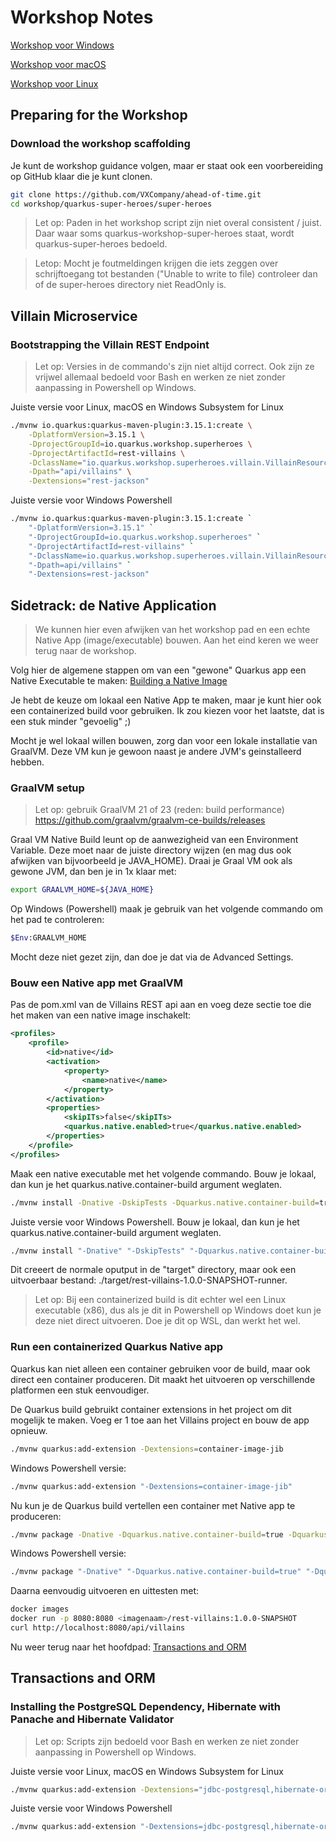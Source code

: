 # Workshop Notes

[Workshop voor Windows](https://quarkus.io/quarkus-workshops/super-heroes/variants/os-windows-ai-false-azure-false-cli-false-container-true-contract-testing-false-extension-false-kubernetes-true-messaging-false-native-false-observability-false/spine.html)

[Workshop voor macOS](https://quarkus.io/quarkus-workshops/super-heroes/variants/os-mac-ai-false-azure-false-cli-false-container-true-contract-testing-false-extension-false-kubernetes-true-messaging-false-native-false-observability-false/spine.html)

[Workshop voor Linux](https://quarkus.io/quarkus-workshops/super-heroes/variants/os-linux-ai-false-azure-false-cli-false-container-true-contract-testing-false-extension-false-kubernetes-true-messaging-false-native-false-observability-false/spine.html)

## Preparing for the Workshop

### Download the workshop scaffolding

Je kunt de workshop guidance volgen, maar er staat ook een voorbereiding op GitHub klaar die je kunt clonen.

```bash
git clone https://github.com/VXCompany/ahead-of-time.git
cd workshop/quarkus-super-heroes/super-heroes
```

> Let op: Paden in het workshop script zijn niet overal consistent / juist. Daar waar soms quarkus-workshop-super-heroes staat, wordt quarkus-super-heroes bedoeld.

> Letop: Mocht je foutmeldingen krijgen die iets zeggen over schrijftoegang tot bestanden ("Unable to write to file) controleer dan of de super-heroes directory niet ReadOnly is.

## Villain Microservice

### Bootstrapping the Villain REST Endpoint

> Let op: Versies in de commando's zijn niet altijd correct. Ook zijn ze vrijwel allemaal bedoeld voor Bash en werken ze niet zonder aanpassing in Powershell op Windows.

Juiste versie voor Linux, macOS en Windows Subsystem for Linux

```bash
./mvnw io.quarkus:quarkus-maven-plugin:3.15.1:create \
    -DplatformVersion=3.15.1 \
    -DprojectGroupId=io.quarkus.workshop.superheroes \
    -DprojectArtifactId=rest-villains \
    -DclassName="io.quarkus.workshop.superheroes.villain.VillainResource" \
    -Dpath="api/villains" \
    -Dextensions="rest-jackson"
```

Juiste versie voor Windows Powershell

```bash
./mvnw io.quarkus:quarkus-maven-plugin:3.15.1:create `
    "-DplatformVersion=3.15.1" `
    "-DprojectGroupId=io.quarkus.workshop.superheroes" `
    "-DprojectArtifactId=rest-villains" `
    "-DclassName=io.quarkus.workshop.superheroes.villain.VillainResource" `
    "-Dpath=api/villains" `
    "-Dextensions=rest-jackson"
```

## Sidetrack: de Native Application

> We kunnen hier even afwijken van het workshop pad en een echte Native App (image/executable) bouwen. Aan het eind keren we weer terug naar de workshop.

Volg hier de algemene stappen om van een "gewone" Quarkus app een Native Executable te maken:
[Building a Native Image](https://quarkus.io/guides/building-native-image)

Je hebt de keuze om lokaal een Native App te maken, maar je kunt hier ook een containerized build voor gebruiken.
Ik zou kiezen voor het laatste, dat is een stuk minder "gevoelig" ;)

Mocht je wel lokaal willen bouwen, zorg dan voor een lokale installatie van GraalVM. Deze VM kun je gewoon naast je andere JVM's geinstalleerd hebben.

### GraalVM setup

> Let op: gebruik GraalVM 21 of 23 (reden: build performance)
<https://github.com/graalvm/graalvm-ce-builds/releases>

Graal VM Native Build leunt op de aanwezigheid van een Environment Variable. Deze moet naar de juiste directory wijzen (en mag dus ook afwijken van bijvoorbeeld je JAVA_HOME). Draai je Graal VM ook als gewone JVM, dan ben je in 1x klaar met:

```bash
export GRAALVM_HOME=${JAVA_HOME}
```

Op Windows (Powershell) maak je gebruik van het volgende commando om het pad te controleren:

```bash
$Env:GRAALVM_HOME
```

Mocht deze niet gezet zijn, dan doe je dat via de Advanced Settings.

### Bouw een Native app met GraalVM

Pas de pom.xml van de Villains REST api aan en voeg deze sectie toe die het maken van een native image inschakelt:

```xml
<profiles>
    <profile>
        <id>native</id>
        <activation>
            <property>
                <name>native</name>
            </property>
        </activation>
        <properties>
            <skipITs>false</skipITs>
            <quarkus.native.enabled>true</quarkus.native.enabled>
        </properties>
    </profile>
</profiles>
```

Maak een native executable met het volgende commando. 
Bouw je lokaal, dan kun je het quarkus.native.container-build argument weglaten.

```bash
./mvnw install -Dnative -DskipTests -Dquarkus.native.container-build=true
```

Juiste versie voor Windows Powershell.
Bouw je lokaal, dan kun je het quarkus.native.container-build argument weglaten.

```bash
./mvnw install "-Dnative" "-DskipTests" "-Dquarkus.native.container-build=true"
```

Dit creeert de normale oputput in de "target" directory, maar ook een uitvoerbaar bestand: ./target/rest-villains-1.0.0-SNAPSHOT-runner.

> Let op: Bij een containerized build is dit echter wel een Linux executable (x86), dus als je dit in Powershell op Windows doet kun je deze niet direct uitvoeren. Doe je dit op WSL, dan werkt het wel.

### Run een containerized Quarkus Native app

Quarkus kan niet alleen een container gebruiken voor de build, maar ook direct een container produceren. Dit maakt het uitvoeren op verschillende platformen een stuk eenvoudiger.

De Quarkus build gebruikt container extensions in het project om dit mogelijk te maken. Voeg er 1 toe aan het Villains project en bouw de app opnieuw.

```bash
./mvnw quarkus:add-extension -Dextensions=container-image-jib
```

Windows Powershell versie:

```bash
./mvnw quarkus:add-extension "-Dextensions=container-image-jib"
```

Nu kun je de Quarkus build vertellen een container met Native app te produceren:

```bash
./mvnw package -Dnative -Dquarkus.native.container-build=true -Dquarkus.container-image.build=true
```

Windows Powershell versie:

```bash
./mvnw package "-Dnative" "-Dquarkus.native.container-build=true" "-Dquarkus.container-image.build=true"
```

Daarna eenvoudig uitvoeren en uittesten met:

```bash
docker images
docker run -p 8080:8080 <imagenaam>/rest-villains:1.0.0-SNAPSHOT
curl http://localhost:8080/api/villains
```

Nu weer terug naar het hoofdpad: [Transactions and ORM](https://quarkus.io/quarkus-workshops/super-heroes/variants/os-windows-ai-false-azure-false-cli-false-container-true-contract-testing-false-extension-false-kubernetes-true-messaging-false-native-false-observability-false/spine.html#rest-transaction-orm)

## Transactions and ORM

### Installing the PostgreSQL Dependency, Hibernate with Panache and Hibernate Validator

> Let op: Scripts zijn bedoeld voor Bash en werken ze niet zonder aanpassing in Powershell op Windows.

Juiste versie voor Linux, macOS en Windows Subsystem for Linux

```bash
./mvnw quarkus:add-extension -Dextensions="jdbc-postgresql,hibernate-orm-panache,hibernate-validator"
```

Juiste versie voor Windows Powershell

```bash
./mvnw quarkus:add-extension "-Dextensions=jdbc-postgresql,hibernate-orm-panache,hibernate-validator"
```
